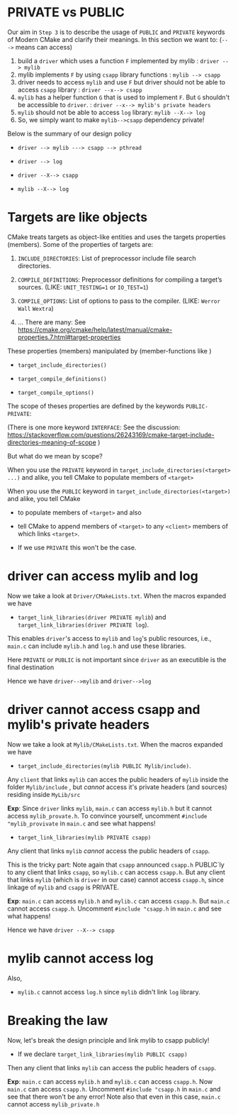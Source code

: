 # PRIVATE vs PUBLIC

Our aim in `Step 3` is to describe the usage of `PUBLIC` and `PRIVATE` keywords of Modern CMake and clarify
their meanings. In this section we want to: (`--->` means can access)

1. build a `driver` which uses a function `F` implemented by mylib : `driver --> mylib`
2. mylib implements `F` by using `csapp` library functions : `mylib --> csapp`
3. driver needs to access `mylib` and use `F` but driver should not be able to access 
  `csapp` library : `driver --x--> csapp`
4. `mylib` has a helper function `G` that is used to implement `F`. But `G` shouldn't be 
  accessible to `driver`. : `driver --x--> mylib's private headers`
5. `mylib` should not be able to access `log` library: `mylib --X--> log`     
6. So, we simply want to make `mylib-->csapp` dependency private!

 Below is the summary of our design policy

 * `driver --> mylib ---> csapp --> pthread` 
 
 * `driver --> log`

 * `driver --X--> csapp`

 * `mylib --X--> log`       

# Targets are like objects

CMake treats targets as object-like entities and uses the targets properties (members). Some of the properties of targets are: 

1. `INCLUDE_DIRECTORIES`: List of preprocessor include file search directories.

2. `COMPILE_DEFINITIONS`: Preprocessor definitions for compiling a target’s sources. (LIKE: `UNIT_TESTING=1` or `IO_TEST=1`)

3. `COMPILE_OPTIONS`: List of options to pass to the compiler. (LIKE: `Werror` `Wall` `Wextra`)
    
4. ... There are many: See  https://cmake.org/cmake/help/latest/manual/cmake-properties.7.html#target-properties 


These properties (members) manipulated by (member-functions like ) 

* `target_include_directories()` 

* `target_compile_definitions()`

* `target_compile_options()`

The scope of theses properties are defined by the keywords `PUBLIC-PRIVATE`:

(There is one more keyword `INTERFACE`: See the discussion: https://stackoverflow.com/questions/26243169/cmake-target-include-directories-meaning-of-scope )

But what do we mean by scope?

When you use the `PRIVATE` keyword in `target_include_directories(<target> ...)` and alike, 
you tell CMake to populate members of `<target>`

When you use the `PUBLIC` keyword in `target_include_directories(<target>)` and alike, 
you tell CMake 

* to populate members of `<target>` and also 

* tell CMake to append members of `<target>` to any `<client>` members of which links `<target>`. 

* If we use `PRIVATE` this won't be the case.

# driver can access mylib and log

Now we take a look at `Driver/CMakeLists.txt`. When the macros expanded we have 

* `target_link_libraries(driver PRIVATE mylib`) and  `target_link_libraries(driver PRIVATE log`).

This enables `driver`'s access to `mylib` and `log`'s public resources, i.e., `main.c` can include `mylib.h` and `log.h` 
and use these libraries.

Here `PRIVATE` or `PUBLIC` is not important since `driver` as an executible is the final destination

Hence we have `driver-->mylib` and `driver-->log`

# driver cannot access csapp and mylib's private headers

Now we take a look at `Mylib/CMakeLists.txt`. When the macros expanded we have 

* `target_include_directories(mylib PUBLIC Mylib/include)`.

Any `client` that links `mylib` can acces the public headers of `mylib` inside the folder `Mylib/include` , but *cannot* access it's private headers (and sources) residing inside `MyLib/src`

**Exp**: Since `driver` links `mylib`, `main.c` can access `mylib.h` but it cannot access `mylib_provate.h`.
To convince yourself, uncomment `#include "mylib_provivate` in `main.c` and see what happens!


* `target_link_libraries(mylib PRIVATE csapp)`

Any client that links `mylib` *cannot* access the public headers of `csapp`. 

This is the tricky part: Note again that `csapp` announced `csapp.h` PUBLIC\`ly to any client that links `csapp`, so `mylib.c` can access `csapp.h`. But any client that links `mylib` (which is `driver` in our case) cannot access `csapp.h`, since linkage of `mylib` and `csapp` is PRIVATE.

**Exp**: `main.c` can access `mylib.h` and `mylib.c` can access `csapp.h`. But `main.c` cannot access `csapp.h`. 
Uncomment `#include "csapp.h` in `main.c` and see what happens!

Hence we have `driver --X--> csapp`


# mylib cannot access log

Also,

* `mylib.c` cannot access `log.h` since `mylib` didn't link `log` library.


# Breaking the law

Now, let's break the design principle and link mylib to csapp publicly!

* If we declare `target_link_libraries(mylib PUBLIC csapp)`

Then any client that links `mylib` can access the public headers of `csapp`.

**Exp**: `main.c` can access `mylib.h` and `mylib.c` can access `csapp.h`. Now `main.c` can access `csapp.h`. 
Uncomment `#include "csapp.h` in `main.c` and see that there won't be any error!
Note also that even in this case, `main.c` cannot access `mylib_private.h`
